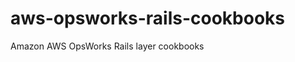 aws-opsworks-rails-cookbooks
============================

Amazon AWS OpsWorks Rails layer cookbooks
